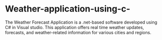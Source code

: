 # Weather-application-using-c-
The Weather Forecast Application is a .net-based software developed using C# in Visual studio. This application offers real time weather updates, forecasts, and weather-related information for various cities and regions.
